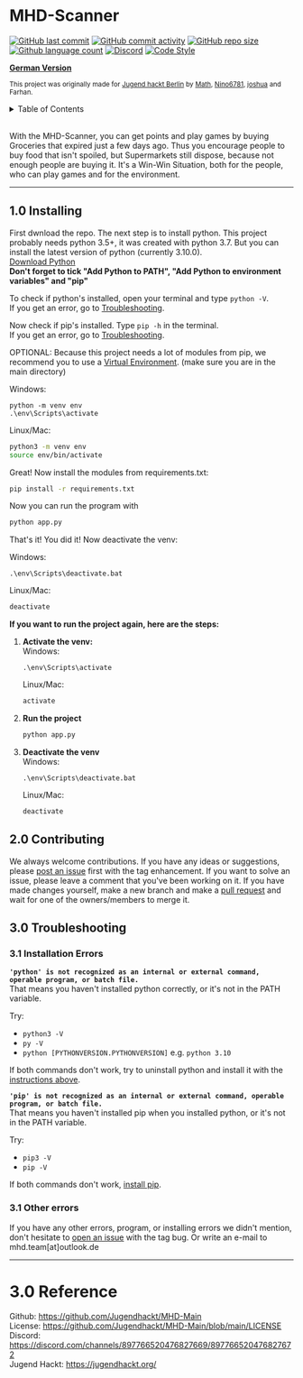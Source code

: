 # MHD-Scanner
[![GitHub last commit](https://img.shields.io/github/last-commit/Jugendhackt/MHD-Main?logo=github&logoColor=success)](https://github.com/MHD-Team/MHD-Main/commits/main)
[![GitHub commit activity](https://img.shields.io/github/commit-activity/m/Jugendhackt/MHD-Main?logo=github&logoColor=blue)](https://github.com/MHD-Team/MHD-Main/commits/main)
[![GitHub repo size](https://img.shields.io/github/repo-size/Jugendhackt/MHD-Main?logo=github&logoColor=blue)](https://github.com/MHD-Team/MHD-Main)
[![Github language count](https://img.shields.io/github/languages/count/Jugendhackt/MHD-Main?logo=github&logoColor=blue)](https://github.com/MHD-Team/MHD-Main)
[![Discord](https://img.shields.io/discord/897766520476827669?logo=discord&color=7289d9)](https://discord.com/channels/897766520476827669/897766520476827672)
[![Code Style](https://img.shields.io/badge/code%20style-black-black?logo=python&logoColor=black)](https://github.com/psf/black)

[**German Version**](https://github.com/Jugendhackt/MHD-Main/blob/main/README_German.md)

<sup>This project was originally made for <a href="https://jugendhackt.org/events/berlin/">Jugend hackt Berlin</a> by <a href="https://github.com/orgs/MHD-Team/people/Tams-Tams">Math</a>, <a href="https://github.com/orgs/MHD-Team/people/Nino6781">Nino6781</a>, <a href="https://github.com/orgs/MHD-Team/people/Joshuawwolf">joshua</a> and Farhan.</sup>

<details>
    <summary>Table of Contents</summary>
    <ul>
        <li>1.0 <a href="#10-installing">Installing</a></li>
        <li>2.0 <a href="#20-contributing">Contributing</a></li>
        <li>3.0 <a href="#30-troubleshooting">Troubleshooting</a>
            <ul>
                <li>3.1 <a href="#31-installation-errors">Installation Errors</a></li>
                <li>3.2 <a href="#32-other-errors">Other Errors</a></li>
            </ul>
        </li>
        <li>4.0 <a href="#40-reference">Reference</a></li>
    </ul>
</details>


<br>

With the MHD-Scanner, you can get points and play games by buying Groceries that expired just a few days ago. Thus you encourage people to buy food that isn't spoiled, but Supermarkets still dispose, because not enough people are buying it. It's a Win-Win Situation, both for the people, who can play games and for the environment.

---

## 1.0 Installing
First dwnload the repo.
The next step is to install python. This project probably needs python 3.5+, it was created with python 3.7. But you can install the latest version of python (currently 3.10.0).  
[Download Python](https://www.python.org/downloads/)  
**Don't forget to tick "Add Python to PATH", "Add Python to environment variables" and "pip"**  

To check if python's installed, open your terminal and type `python -V`.  
If you get an error, go to [Troubleshooting](#13-troubleshooting).

Now check if pip's installed. Type `pip -h` in the terminal.  
If you get an error, go to [Troubleshooting](#13-troubleshooting).

OPTIONAL: Because this project needs a lot of modules from pip, we recommend you to use a [Virtual Environment](https://www.section.io/engineering-education/introduction-to-virtual-environments-and-dependency-managers/). (make sure you are in the main directory)  

Windows:
```
python -m venv env
.\env\Scripts\activate
```

Linux/Mac:
```bash
python3 -m venv env
source env/bin/activate
```



Great! Now install the modules from requirements.txt:
```bash
pip install -r requirements.txt
```

Now you can run the program with
```bash
python app.py
```

That's it! You did it! Now deactivate the venv:

Windows:
```
.\env\Scripts\deactivate.bat
```

Linux/Mac:
```bash
deactivate
```



**If you want to run the project again, here are the steps:**  
1. **Activate the venv:**  
	Windows:
	```
	.\env\Scripts\activate
	```

	Linux/Mac:
	```bash
	activate
	```

2. **Run the project**  
	```bash
	python app.py
	```

3. **Deactivate the venv**  
	Windows:
	```
	.\env\Scripts\deactivate.bat
	```

	Linux/Mac:
	```bash
	deactivate
	```

## 2.0 Contributing
We always welcome contributions. If you have any ideas or suggestions, please [post an issue](https://github.com/Jugendhackt/MHD-Main/issues/new) first with the tag enhancement. If you want to solve an issue, please leave a comment that you've been working on it. If you have made changes yourself, make a new branch and make a [pull request](https://github.com/Jugendhackt/MHD-Main/compare) and wait for one of the owners/members to merge it.

## 3.0 Troubleshooting

### 3.1 Installation Errors
**`'python' is not recognized as an internal or external command,
operable program, or batch file.`**  
That means you haven't installed python correctly, or it's not in the PATH variable.  

Try:

- `python3 -V`
- `py -V`
- `python [PYTHONVERSION.PYTHONVERSION]` e.g. `python 3.10`

If both commands don't work, try to uninstall python and install it with the [instructions above](#11-installing).

**`'pip' is not recognized as an internal or external command,
operable program, or batch file.`**  
That means you haven't installed pip when you installed python, or it's not in the PATH variable.  

Try:

- `pip3 -V`
- `pip -V`

If both commands don't work, [install pip](https://pip.pypa.io/en/stable/installation/).

### 3.1 Other errors
If you have any other errors, program, or installing errors we didn't mention, don't hesitate to [open an issue](https://github.com/MHD-Team/MHD-Main/issues/new) with the tag bug.
Or write an e-mail to mhd.team[at]outlook.de

---

# 3.0 Reference
Github: https://github.com/Jugendhackt/MHD-Main  
License: https://github.com/Jugendhackt/MHD-Main/blob/main/LICENSE  
Discord: https://discord.com/channels/897766520476827669/897766520476827672  
Jugend Hackt: https://jugendhackt.org/  
